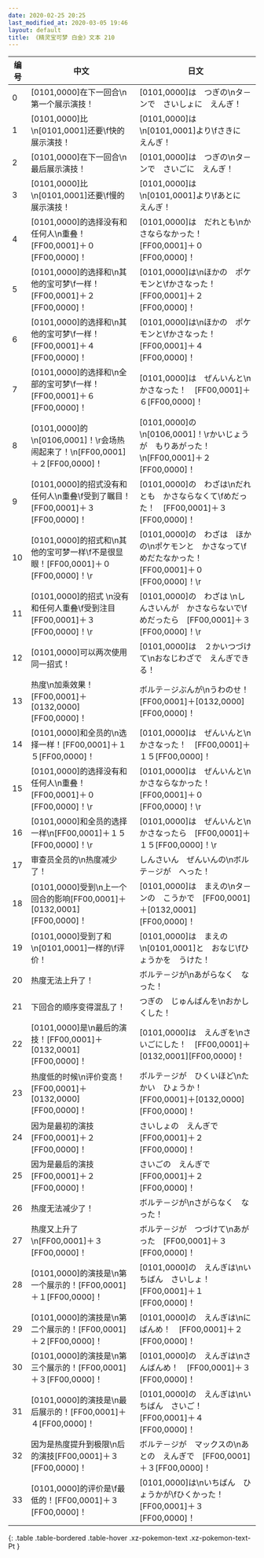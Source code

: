 ```yaml
---
date: 2020-02-25 20:25
last_modified_at: 2020-03-05 19:46
layout: default
title: 《精灵宝可梦 白金》文本 210
---
```

| 编号 | 中文 | 日文 |
| ---- | ---- | ---- |
| 0 | [0101,0000]在下一回合\n第一个展示演技！ | [0101,0000]は　つぎの\nタ－ンで　さいしょに　えんぎ！ |
| 1 | [0101,0000]比\n[0101,0001]还要\f快的展示演技！ | [0101,0000]は\n[0101,0001]より\fさきに　えんぎ！ |
| 2 | [0101,0000]在下一回合\n最后展示演技！ | [0101,0000]は　つぎの\nタ－ンで　さいごに　えんぎ！ |
| 3 | [0101,0000]比\n[0101,0001]还要\f慢的展示演技！ | [0101,0000]は\n[0101,0001]より\fあとに　えんぎ！ |
| 4 | [0101,0000]的选择没有和任何人\n重叠！[FF00,0001]＋０[FF00,0000]！ | [0101,0000]は　だれとも\nかさならなかった！　[FF00,0001]＋０[FF00,0000]！ |
| 5 | [0101,0000]的选择和\n其他的宝可梦\f一样！[FF00,0001]＋２[FF00,0000]！ | [0101,0000]は\nほかの　ポケモンと\fかさなった！　[FF00,0001]＋２[FF00,0000]！ |
| 6 | [0101,0000]的选择和\n其他的宝可梦\f一样！[FF00,0001]＋４[FF00,0000]！ | [0101,0000]は\nほかの　ポケモンと\fかさなった！　[FF00,0001]＋４[FF00,0000]！ |
| 7 | [0101,0000]的选择和\n全部的宝可梦\f一样！[FF00,0001]＋６[FF00,0000]！ | [0101,0000]は　ぜんいんと\nかさなった！　[FF00,0001]＋６[FF00,0000]！ |
| 8 | [0101,0000]的\n[0106,0001]！\r会场热闹起来了！\n[FF00,0001]＋２[FF00,0000]！ | [0101,0000]の\n[0106,0001]！\rかいじょうが　もりあがった！\n[FF00,0001]＋２[FF00,0000]！ |
| 9 | [0101,0000]的招式没有和任何人\n重叠\f受到了瞩目！[FF00,0001]＋３[FF00,0000]！ | [0101,0000]の　わざは\nだれとも　かさならなくて\fめだった！　[FF00,0001]＋３[FF00,0000]！ |
| 10 | [0101,0000]的招式和\n其他的宝可梦一样\f不是很显眼！[FF00,0001]＋０[FF00,0000]！\r | [0101,0000]の　わざは　ほかの\nポケモンと　かさなって\fめだたなかった！　[FF00,0001]＋０[FF00,0000]！\r |
| 11 | [0101,0000]的招式 \n没有和任何人重叠\f受到注目[FF00,0001]＋３[FF00,0000]！\r | [0101,0000]の　わざは \nしんさいんが　かさならないで\fめだったら　[FF00,0001]＋３[FF00,0000]！\r |
| 12 | [0101,0000]可以两次使用同一招式！ | [0101,0000]は　２かいつづけて\nおなじわざで　えんぎできる！ |
| 13 | 热度\n加乘效果！[FF00,0001]＋[0132,0000][FF00,0000]！ | ボルテ－ジぶんが\nうわのせ！　[FF00,0001]＋[0132,0000][FF00,0000]！ |
| 14 | [0101,0000]和全员的\n选择一样！[FF00,0001]＋１５[FF00,0000]！ | [0101,0000]は　ぜんいんと\nかさなった！　[FF00,0001]＋１５[FF00,0000]！ |
| 15 | [0101,0000]的选择没有和任何人\n重叠！[FF00,0001]＋０[FF00,0000]！\r | [0101,0000]は　ぜんいんと\nかさならなかった！　[FF00,0001]＋０[FF00,0000]！\r |
| 16 | [0101,0000]和全员的选择一样\n[FF00,0001]＋１５[FF00,0000]！\r | [0101,0000]は　ぜんいんと\nかさなったら　[FF00,0001]＋１５[FF00,0000]！\r |
| 17 | 审查员全员的\n热度减少了！ | しんさいん　ぜんいんの\nボルテ－ジが　へった！ |
| 18 | [0101,0000]受到\n上一个回合的影响[FF00,0001]＋[0132,0001][FF00,0000]！ | [0101,0000]は　まえの\nタ－ンの　こうかで　[FF00,0001]＋[0132,0001][FF00,0000]！ |
| 19 | [0101,0000]受到了和\n[0101,0001]一样的\f评价！ | [0101,0000]は　まえの\n[0101,0001]と　おなじ\fひょうかを　うけた！ |
| 20 | 热度无法上升了！ | ボルテ－ジが\nあがらなく　なった！ |
| 21 | 下回合的顺序变得混乱了！ | つぎの　じゅんばんを\nおかしくした！ |
| 22 | [0101,0000]是\n最后的演技！[FF00,0001]＋[0132,0001][FF00,0000]！ | [0101,0000]は　えんぎを\nさいごにした！　[FF00,0001]＋[0132,0001][FF00,0000]！ |
| 23 | 热度低的时候\n评价变高！[FF00,0001]＋[0132,0000][FF00,0000]！ | ボルテ－ジが　ひくいほど\nたかい　ひょうか！　[FF00,0001]＋[0132,0000][FF00,0000]！ |
| 24 | 因为是最初的演技[FF00,0001]＋２[FF00,0000]！ | さいしょの　えんぎで　[FF00,0001]＋２[FF00,0000]！ |
| 25 | 因为是最后的演技[FF00,0001]＋２[FF00,0000]！ | さいごの　えんぎで　[FF00,0001]＋２[FF00,0000]！ |
| 26 | 热度无法减少了！ | ボルテ－ジが\nさがらなく　なった！ |
| 27 | 热度又上升了\n[FF00,0001]＋３[FF00,0000]！ | ボルテ－ジが　つづけて\nあがった　[FF00,0001]＋３[FF00,0000]！ |
| 28 | [0101,0000]的演技是\n第一个展示的！[FF00,0001]＋１[FF00,0000]！ | [0101,0000]の　えんぎは\nいちばん　さいしょ！　[FF00,0001]＋１[FF00,0000]！ |
| 29 | [0101,0000]的演技是\n第二个展示的！[FF00,0001]＋２[FF00,0000]！ | [0101,0000]の　えんぎは\nにばんめ！　[FF00,0001]＋２[FF00,0000]！ |
| 30 | [0101,0000]的演技是\n第三个展示的！[FF00,0001]＋３[FF00,0000]！ | [0101,0000]の　えんぎは\nさんばんめ！　[FF00,0001]＋３[FF00,0000]！ |
| 31 | [0101,0000]的演技是\n最后展示的！[FF00,0001]＋４[FF00,0000]！ | [0101,0000]の　えんぎは\nいちばん　さいご！　[FF00,0001]＋４[FF00,0000]！ |
| 32 | 因为是热度提升到极限\n后的演技[FF00,0001]＋３[FF00,0000]！ | ボルテ－ジが　マックスの\nあとの　えんぎで　[FF00,0001]＋３[FF00,0000]！ |
| 33 | [0101,0000]的评价是\f最低的！[FF00,0001]＋３[FF00,0000]！ | [0101,0000]は\nいちばん　ひょうかが\fひくかった！　[FF00,0001]＋３[FF00,0000]！ |
{: .table .table-bordered .table-hover .xz-pokemon-text .xz-pokemon-text-Pt }